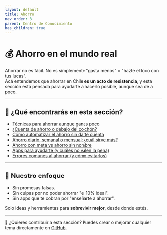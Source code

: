 ```yaml
---
layout: default
title: Ahorro
nav_order: 3
parent: Centro de Conocimiento
has_children: true
---
```


# 💰 Ahorro en el mundo real

Ahorrar no es fácil. No es simplemente "gasta menos" o "hazte el loco con tus lucas".  
Acá entendemos que ahorrar en Chile **es un acto de resistencia**, y esta sección está pensada para ayudarte a hacerlo posible, aunque sea de a poco.

---

## 📌 ¿Qué encontrarás en esta sección?

- [Técnicas para ahorrar aunque ganes poco](tecnicas-para-ahorrar.md)
- [¿Cuenta de ahorro o debajo del colchón?](formas-de-ahorrar.md)
- [Cómo automatizar el ahorro sin darte cuenta](ahorro-automatico.md)
- [Ahorro diario, semanal o mensual: ¿cuál sirve más?](frecuencia-de-ahorro.md)
- [Ahorro con meta vs ahorro sin nombre](ahorro-con-meta.md)
- [Apps para ayudarte (y cuáles no valen la pena)](apps-de-ahorro.md)
- [Errores comunes al ahorrar (y cómo evitarlos)](errores-al-ahorrar.md)

---

## 🎯 Nuestro enfoque

- Sin promesas falsas.
- Sin culpas por no poder ahorrar "el 10% ideal".
- Sin apps que te cobran por "enseñarte a ahorrar".

Solo ideas y herramientas para **sobrevivir mejor**, desde donde estés.

---

📌 ¿Quieres contribuir a esta sección? Puedes crear o mejorar cualquier tema directamente en [GitHub](https://github.com/tuusuario/lukalibre).
